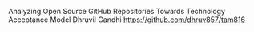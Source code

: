 Analyzing Open Source GitHub Repositories Towards Technology Acceptance Model
Dhruvil Gandhi
https://github.com/dhruv857/tam816
